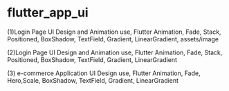 # flutter_app_ui


(1)Login Page UI Design and Animation use, Flutter Animation, Fade, Stack, Positioned, BoxShadow, TextField, Gradient, LinearGradient, assets/image


(2)Login Page UI Design and Animation use, Flutter Animation, Fade, Stack, Positioned, BoxShadow, TextField, Gradient, LinearGradient 

(3) e-commerce Application UI Design use, Flutter Animation, Fade, Hero,Scale, BoxShadow, TextField, Gradient, LinearGradient 





